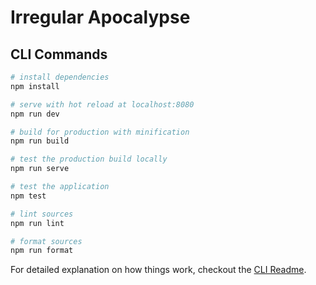 # Irregular Apocalypse

## CLI Commands

```bash
# install dependencies
npm install

# serve with hot reload at localhost:8080
npm run dev

# build for production with minification
npm run build

# test the production build locally
npm run serve

# test the application
npm test

# lint sources
npm run lint

# format sources
npm run format
```

For detailed explanation on how things work, checkout the [CLI Readme](https://github.com/developit/preact-cli/blob/master/README.md).
